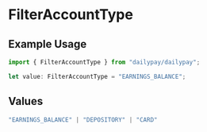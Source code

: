 # FilterAccountType

## Example Usage

```typescript
import { FilterAccountType } from "dailypay/dailypay";

let value: FilterAccountType = "EARNINGS_BALANCE";
```

## Values

```typescript
"EARNINGS_BALANCE" | "DEPOSITORY" | "CARD"
```